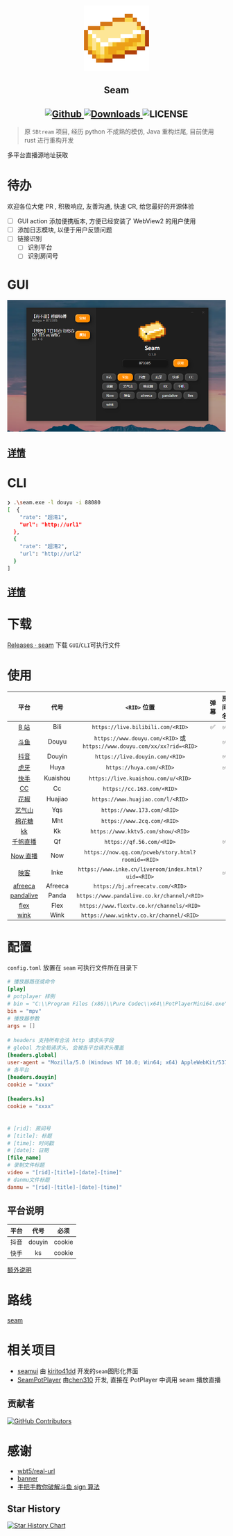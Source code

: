 <p align="center">
    <img src="./assets/icon.png" style="width: 150px;" alt="Seam" />
</p>

<h2 align="center">
  Seam
</h2>

<h2 align="center">
  <a href="https://github.com/Borber/seam">
    <img src="https://img.shields.io/badge/github-Borber/seam-8da0cb.svg?style=for-the-badge&logo=github" alt="Github"/>
  </a>
  <a href="https://github.com/Borber/seam/releases/latest">
    <img src="https://img.shields.io/github/downloads/Borber/seam/total.svg?style=for-the-badge&color=82E0AA&logo=github" alt="Downloads"/>
  </a>
  <img src="https://img.shields.io/github/license/borber/seam?color=%2398cbed&logo=rust&style=for-the-badge" alt="LICENSE"/>
</h2>

> 原 `SBtream` 项目, 经历 python 不成熟的模仿, Java 重构烂尾, 目前使用 rust 进行重构开发

多平台直播源地址获取

# 待办

欢迎各位大佬 PR , 积极响应, 友善沟通, 快速 CR, 给您最好的开源体验

-   [ ] GUI action 添加便携版本, 方便已经安装了 WebView2 的用户使用
-   [ ] 添加日志模块, 以便于用户反馈问题
-   [ ] 链接识别
    -   [ ] 识别平台
    -   [ ] 识别房间号

# GUI

![GUI](assets/gui.png)

## [详情](crates/gui/README.md)

# CLI

```bash
❯ .\seam.exe -l douyu -i 88080
[  {
    "rate": "超清1",
    "url": "http://url1"
  },
  {
    "rate": "超清2",
    "url": "http://url2"
  }
]
```

## [详情](crates/cli/README.md)

# 下载

[Releases · seam](https://github.com/Borber/seam/releases) 下载 `GUI`/`CLI`可执行文件

# 使用

|                 **平台**                  | **代号** |                             **`<RID>` 位置**                             | **弹幕** | **房间名** |
| :---------------------------------------: | :------: | :----------------------------------------------------------------------: | :------: | :--------: |
|    [B 站](https://live.bilibili.com/)     |   Bili   |                    `https://live.bilibili.com/<RID>`                     |    ✅    |     ✅     |
|      [斗鱼](https://www.douyu.com/)       |  Douyu   | `https://www.douyu.com/<RID>` 或 `https://www.douyu.com/xx/xx?rid=<RID>` |          |     ✅     |
|     [抖音](https://live.douyin.com/)      |  Douyin  |                     `https://live.douyin.com/<RID>`                      |          |     ✅     |
|         [虎牙](https://huya.com/)         |   Huya   |                         `https://huya.com/<RID>`                         |          |     ✅     |
|    [快手](https://live.kuaishou.com/)     | Kuaishou |                   `https://live.kuaishou.com/u/<RID>`                    |          |            |
|         [CC](https://cc.163.com/)         |    Cc    |                        `https://cc.163.com/<RID>`                        |          |            |
|     [花椒](https://www.huajiao.com/)      | Huajiao  |                    `https://www.huajiao.com/l/<RID>`                     |          |            |
|      [艺气山](https://www.173.com/)       |   Yqs    |                       `https://www.173.com/<RID>`                        |          |            |
|      [棉花糖](https://www.2cq.com/)       |   Mht    |                       `https://www.2cq.com/<RID>`                        |          |            |
|       [kk](https://www.kktv5.com/)        |    Kk    |                    `https://www.kktv5.com/show/<RID>`                    |          |            |
|      [千帆直播](https://qf.56.com/)       |    Qf    |                        `https://qf.56.com/<RID>`                         |          |     ✅     |
|      [Now 直播](https://now.qq.com/)      |   Now    |            `https://now.qq.com/pcweb/story.html?roomid=<RID>`            |          |            |
|       [映客](https://www.inke.cn/)        |   Inke   |           `https://www.inke.cn/liveroom/index.html?uid=<RID>`            |          |     ✅     |
|     [afreeca](https://afreecatv.com/)     | Afreeca  |                     `https://bj.afreecatv.com/<RID>`                     |          |            |
| [pandalive](https://www.pandalive.co.kr/) |  Panda   |               `https://www.pandalive.co.kr/channel/<RID>`                |          |            |
|     [flex](https://www.flextv.co.kr/)     |   Flex   |                `https://www.flextv.co.kr/channels/<RID>`                 |          |            |
|     [wink](https://www.winktv.co.kr/)     |   Wink   |                 `https://www.winktv.co.kr/channel/<RID>`                 |          |            |

# 配置

`config.toml` 放置在 `seam` 可执行文件所在目录下

```toml
# 播放器路径或命令
[play]
# potplayer 样例
# bin = "C:\\Program Files (x86)\\Pure Codec\\x64\\PotPlayerMini64.exe"
bin = "mpv"
# 播放器参数
args = []

# headers 支持所有合法 http 请求头字段
# global 为全局请求头, 会被各平台请求头覆盖
[headers.global]
user-agent = "Mozilla/5.0 (Windows NT 10.0; Win64; x64) AppleWebKit/537.36 (KHTML, like Gecko) Chrome/115.0.0.0 Safari/537.36 Edg/115.0.1901.200"
# 各平台
[headers.douyin]
cookie = "xxxx"

[headers.ks]
cookie = "xxxx"


# [rid]: 房间号
# [title]: 标题
# [time]: 时间戳
# [date]: 日期
[file_name]
# 录制文件标题
video = "[rid]-[title]-[date]-[time]"
# danmu文件标题
danmu = "[rid]-[title]-[date]-[time]"


```

## 平台说明

| **平台** | **代号** | **必须** |
| :------: | :------: | :------: |
|   抖音   |  douyin  |  cookie  |
|   快手   |    ks    |  cookie  |

[额外说明](./doc/配置说明.md)

# 路线

[seam](https://github.com/users/Borber/projects/4/views/1)

# 相关项目

-   [seamui](https://github.com/kirito41dd/seamui) 由 [kirito41dd](https://github.com/kirito41dd) 开发的`seam`图形化界面
-   [SeamPotPlayer](https://github.com/chen310/SeamPotPlayer/) 由[chen310](https://github.com/chen310) 开发, 直接在 PotPlayer 中调用 seam 播放直播

## 贡献者

[![GitHub Contributors](https://contrib.rocks/image?repo=Borber/seam)](https://github.com/Borber/seam/graphs/contributors)

# 感谢

-   [wbt5/real-url](https://github.com/wbt5/real-url/)
-   [banner](https://textkool.com/en/ascii-art-generator?hl=default&vl=default&font=Chunky&text=SEAM)
-   [手把手教你破解斗鱼 sign 算法](https://zhuanlan.zhihu.com/p/107330805)

## Star History

<a href="https://github.com/Borber/seam/stargazers">
  <picture>
    <source media="(prefers-color-scheme: dark)" srcset="https://api.star-history.com/svg?repos=Borber/seam&type=Date&theme=dark" />
    <source media="(prefers-color-scheme: light)" srcset="https://api.star-history.com/svg?repos=Borber/seam&type=Date" />
    <img alt="Star History Chart" src="https://api.star-history.com/svg?repos=Borber/seam&type=Date" />
  </picture>
</a>
